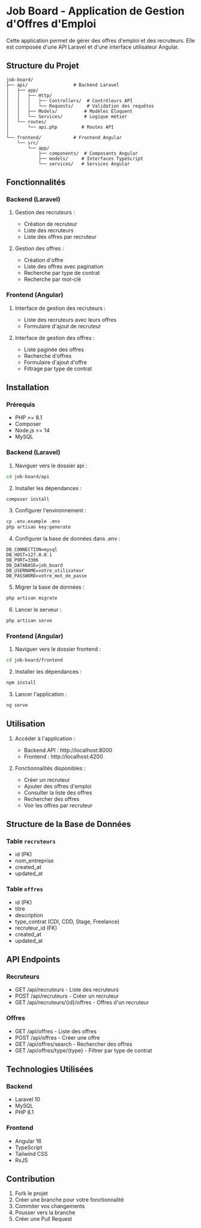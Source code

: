 # Job Board - Application de Gestion d'Offres d'Emploi

Cette application permet de gérer des offres d'emploi et des recruteurs. Elle est composée d'une API Laravel et d'une interface utilisateur Angular.

## Structure du Projet

```
job-board/
├── api/                 # Backend Laravel
│   ├── app/
│   │   ├── Http/
│   │   │   ├── Controllers/  # Contrôleurs API
│   │   │   └── Requests/     # Validation des requêtes
│   │   ├── Models/          # Modèles Eloquent
│   │   └── Services/        # Logique métier
│   └── routes/
│       └── api.php         # Routes API
│
└── frontend/            # Frontend Angular
    └── src/
        └── app/
            ├── components/  # Composants Angular
            ├── models/     # Interfaces TypeScript
            └── services/   # Services Angular
```

## Fonctionnalités

### Backend (Laravel)

1. Gestion des recruteurs :
   - Création de recruteur
   - Liste des recruteurs
   - Liste des offres par recruteur

2. Gestion des offres :
   - Création d'offre
   - Liste des offres avec pagination
   - Recherche par type de contrat
   - Recherche par mot-clé

### Frontend (Angular)

1. Interface de gestion des recruteurs :
   - Liste des recruteurs avec leurs offres
   - Formulaire d'ajout de recruteur

2. Interface de gestion des offres :
   - Liste paginée des offres
   - Recherche d'offres
   - Formulaire d'ajout d'offre
   - Filtrage par type de contrat

## Installation

### Prérequis
- PHP >= 8.1
- Composer
- Node.js >= 14
- MySQL

### Backend (Laravel)

1. Naviguer vers le dossier api :
```bash
cd job-board/api
```

2. Installer les dépendances :
```bash
composer install
```

3. Configurer l'environnement :
```bash
cp .env.example .env
php artisan key:generate
```

4. Configurer la base de données dans .env :
```
DB_CONNECTION=mysql
DB_HOST=127.0.0.1
DB_PORT=3306
DB_DATABASE=job_board
DB_USERNAME=votre_utilisateur
DB_PASSWORD=votre_mot_de_passe
```

5. Migrer la base de données :
```bash
php artisan migrate
```

6. Lancer le serveur :
```bash
php artisan serve
```

### Frontend (Angular)

1. Naviguer vers le dossier frontend :
```bash
cd job-board/frontend
```

2. Installer les dépendances :
```bash
npm install
```

3. Lancer l'application :
```bash
ng serve
```

## Utilisation

1. Accéder à l'application :
   - Backend API : http://localhost:8000
   - Frontend : http://localhost:4200

2. Fonctionnalités disponibles :
   - Créer un recruteur
   - Ajouter des offres d'emploi
   - Consulter la liste des offres
   - Rechercher des offres
   - Voir les offres par recruteur

## Structure de la Base de Données

### Table `recruteurs`
- id (PK)
- nom_entreprise
- created_at
- updated_at

### Table `offres`
- id (PK)
- titre
- description
- type_contrat (CDI, CDD, Stage, Freelance)
- recruteur_id (FK)
- created_at
- updated_at

## API Endpoints

### Recruteurs
- GET /api/recruteurs - Liste des recruteurs
- POST /api/recruteurs - Créer un recruteur
- GET /api/recruteurs/{id}/offres - Offres d'un recruteur

### Offres
- GET /api/offres - Liste des offres
- POST /api/offres - Créer une offre
- GET /api/offres/search - Rechercher des offres
- GET /api/offres/type/{type} - Filtrer par type de contrat

## Technologies Utilisées

### Backend
- Laravel 10
- MySQL
- PHP 8.1

### Frontend
- Angular 16
- TypeScript
- Tailwind CSS
- RxJS

## Contribution

1. Fork le projet
2. Créer une branche pour votre fonctionnalité
3. Commiter vos changements
4. Pousser vers la branche
5. Créer une Pull Request

